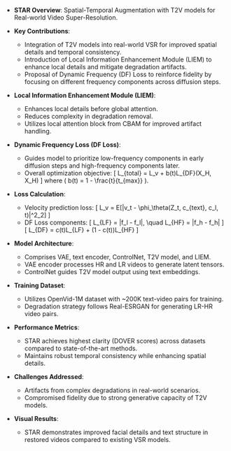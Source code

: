 - **STAR Overview**: Spatial-Temporal Augmentation with T2V models for Real-world Video Super-Resolution.
  
- **Key Contributions**:
  - Integration of T2V models into real-world VSR for improved spatial details and temporal consistency.
  - Introduction of Local Information Enhancement Module (LIEM) to enhance local details and mitigate degradation artifacts.
  - Proposal of Dynamic Frequency (DF) Loss to reinforce fidelity by focusing on different frequency components across diffusion steps.

- **Local Information Enhancement Module (LIEM)**:
  - Enhances local details before global attention.
  - Reduces complexity in degradation removal.
  - Utilizes local attention block from CBAM for improved artifact handling.

- **Dynamic Frequency Loss (DF Loss)**:
  - Guides model to prioritize low-frequency components in early diffusion steps and high-frequency components later.
  - Overall optimization objective: 
    \[
    L_{total} = L_v + b(t)L_{DF}(X_H, X_H)
    \]
    where \( b(t) = 1 - \frac{t}{t_{max}} \).

- **Loss Calculation**:
  - Velocity prediction loss:
    \[
    L_v = E[\|v_t - \phi_\theta(Z_t, c_{text}, c_l, t)\|^2_2]
    \]
  - DF Loss components:
    \[
    L_{LF} = \|f_l - f_l\|, \quad L_{HF} = \|f_h - f_h\|
    \]
    \[
    L_{DF} = c(t)L_{LF} + (1 - c(t))L_{HF}
    \]

- **Model Architecture**:
  - Comprises VAE, text encoder, ControlNet, T2V model, and LIEM.
  - VAE encoder processes HR and LR videos to generate latent tensors.
  - ControlNet guides T2V model output using text embeddings.

- **Training Dataset**:
  - Utilizes OpenVid-1M dataset with ~200K text-video pairs for training.
  - Degradation strategy follows Real-ESRGAN for generating LR-HR video pairs.

- **Performance Metrics**:
  - STAR achieves highest clarity (DOVER scores) across datasets compared to state-of-the-art methods.
  - Maintains robust temporal consistency while enhancing spatial details.

- **Challenges Addressed**:
  - Artifacts from complex degradations in real-world scenarios.
  - Compromised fidelity due to strong generative capacity of T2V models.

- **Visual Results**:
  - STAR demonstrates improved facial details and text structure in restored videos compared to existing VSR models.